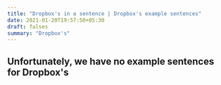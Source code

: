 ```yaml
---
title: "Dropbox's in a sentence | Dropbox's example sentences"
date: 2021-01-20T19:57:50+05:30
draft: falses
summary: "Dropbox's"
---
```

## Unfortunately, we have no example sentences for Dropbox's                 
